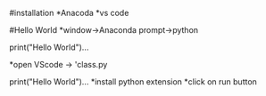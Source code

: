 #installation
*Anacoda
*vs code

#Hello World
*window->Anaconda prompt->python

print("Hello World")...

*open VScode -> 'class.py

print("Hello World")...
    *install python extension
    *click on run button
    